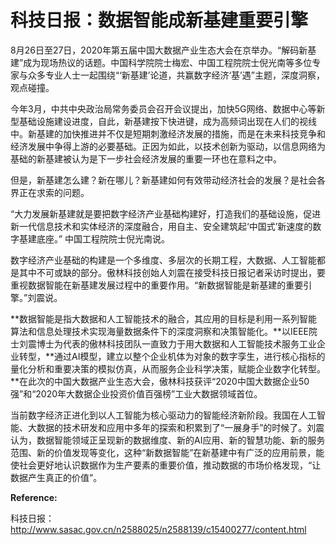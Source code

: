 # 科技日报：数据智能成新基建重要引擎

8月26日至27日，2020年第五届中国大数据产业生态大会在京举办。“解码新基建”成为现场热议的话题。中国科学院院士梅宏、中国工程院院士倪光南等多位专家与众多专业人士一起围绕“‘新基建’论道，共赢数字经济‘基’遇”主题，深度洞察，观点碰撞。

今年3月，中共中央政治局常务委员会召开会议提出，加快5G网络、数据中心等新型基础设施建设进度，自此，新基建按下快进键，成为高频词出现在人们的视线中。新基建的加快推进并不仅是短期刺激经济发展的措施，而是在未来科技竞争和经济发展中争得上游的必要基础。正因为如此，以技术创新为驱动，以信息网络为基础的新基建被认为是下一步社会经济发展的重要一环也在意料之中。

但是，新基建怎么建？新在哪儿？新基建如何有效带动经济社会的发展？是社会各界正在求索的问题。

“大力发展新基建就是要把数字经济产业基础构建好，打造我们的基础设施，促进新一代信息技术和实体经济的深度融合，用自主、安全建筑起‘中国式’新速度的数字基建底座。” 中国工程院院士倪光南说。

数字经济产业基础的构建是一个多维度、多层次的长期工程，大数据、人工智能都是其中不可或缺的部分。傲林科技创始人刘震在接受科技日报记者采访时提出，要重视数据智能在新基建发展过程中的重要作用。“新数据智能是新基建的重要引擎。”刘震说。

**数据智能是指大数据和人工智能技术的融合，其应用的目标是利用一系列智能算法和信息处理技术实现海量数据条件下的深度洞察和决策智能化。**以IEEE院士刘震博士为代表的傲林科技团队一直致力于用大数据和人工智能技术服务工业企业转型，**通过AI模型，建立以整个企业机体为对象的数字孪生，进行核心指标的量化分析和重要决策的模拟仿真，从而服务企业科学决策，赋能企业数字化转型。**在此次的中国大数据产业生态大会，傲林科技获评“2020中国大数据企业50强”和“2020年大数据企业投资价值百强榜”工业大数据领域首位。

当前数字经济正进化到以人工智能为核心驱动力的智能经济新阶段。我国在人工智能、大数据的技术研发和应用中多年的探索和积累到了“一展身手”的时候了。刘震认为，数据智能领域正呈现新的数据维度、新的AI应用、新的智慧功能、新的服务范围、新的价值发现等变化，这种“新数据智能”在新基建中有广泛的应用前景，能使社会更好地认识数据作为生产要素的重要价值，推动数据的市场价格发现，“让数据产生真正的价值”。





**Reference:** 

科技日报：http://www.sasac.gov.cn/n2588025/n2588139/c15400277/content.html